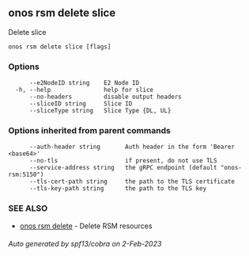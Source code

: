 <!--
SPDX-FileCopyrightText: 2019-present Open Networking Foundation <info@opennetworking.org>

SPDX-License-Identifier: Apache-2.0
-->

## onos rsm delete slice

Delete slice

```
onos rsm delete slice [flags]
```

### Options

```
      --e2NodeID string    E2 Node ID
  -h, --help               help for slice
      --no-headers         disable output headers
      --sliceID string     Slice ID
      --sliceType string   Slice Type {DL, UL}
```

### Options inherited from parent commands

```
      --auth-header string       Auth header in the form 'Bearer <base64>'
      --no-tls                   if present, do not use TLS
      --service-address string   the gRPC endpoint (default "onos-rsm:5150")
      --tls-cert-path string     the path to the TLS certificate
      --tls-key-path string      the path to the TLS key
```

### SEE ALSO

* [onos rsm delete](onos_rsm_delete.md)	 - Delete RSM resources

###### Auto generated by spf13/cobra on 2-Feb-2023
